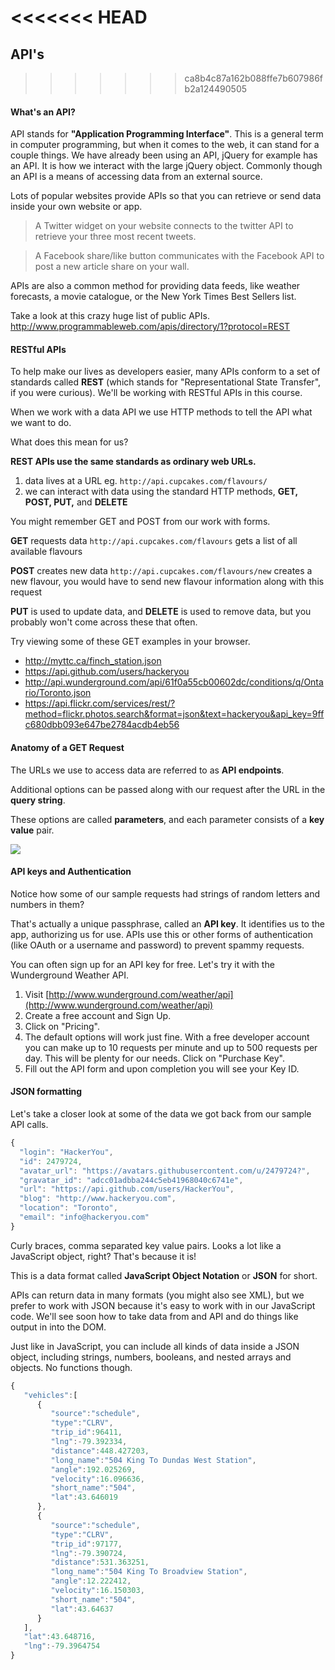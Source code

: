 <<<<<<< HEAD
=======
## API's

>>>>>>> ca8b4c87a162b088ffe7b607986fb2a124490505
#### What's an API?

API stands for **"Application Programming Interface"**. This is a general term in computer programming, but when it comes to the web, it can stand for a couple things. We have already been using an API, jQuery for example has an API. It is how we interact with the large jQuery object. Commonly though an API is a means of accessing data from an external source.

Lots of popular websites provide APIs so that you can retrieve or send data inside your own website or app.

> A Twitter widget on your website connects to the twitter API to retrieve your three most recent tweets.

> A Facebook share/like button communicates with the Facebook API to post a new article share on your wall.

APIs are also a common method for providing data feeds, like weather forecasts, a movie catalogue, or the New York Times Best Sellers list.

Take a look at this crazy huge list of public APIs. <http://www.programmableweb.com/apis/directory/1?protocol=REST> 

#### RESTful APIs

To help make our lives as developers easier, many APIs conform to a set of standards called **REST** (which stands for "Representational State Transfer", if you were curious). We'll be working with RESTful APIs in this course.

When we work with a data API we use HTTP methods to tell the API what we want to do.

What does this mean for us?

**REST APIs use the same standards as ordinary web URLs.**

1. data lives at a URL eg. `http://api.cupcakes.com/flavours/` 
2. we can interact with data using the standard HTTP methods, **GET, POST, PUT,** and **DELETE** 

You might remember GET and POST from our work with forms.
 
**GET** requests data 
`http://api.cupcakes.com/flavours` gets a list of all available flavours

**POST** creates new data
`http://api.cupcakes.com/flavours/new` creates a new flavour, you would have to send new flavour information along with this request

**PUT** is used to update data, and **DELETE** is used to remove data, but you probably won't come across these that often.

Try viewing some of these GET examples in your browser.      

* <http://myttc.ca/finch_station.json>  
* <https://api.github.com/users/hackeryou>  
* <http://api.wunderground.com/api/61f0a55cb00602dc/conditions/q/Ontario/Toronto.json>
* <https://api.flickr.com/services/rest/?method=flickr.photos.search&format=json&text=hackeryou&api_key=9ffc680dbb093e647be2784acdb4eb56>

#### Anatomy of a GET Request

The URLs we use to access data are referred to as **API endpoints**.

Additional options can be passed along with our request after the URL in the **query string**. 

These options are called **parameters**, and each parameter consists of a **key value** pair. 

![](http://cl.ly/image/093S2d001811/api-query.png)

#### API keys and Authentication

Notice how some of our sample requests had strings of random letters and numbers in them?  

That's actually a unique passphrase, called an **API key**. It identifies us to the app, authorizing us for use. APIs use this or other forms of authentication (like OAuth or a username and password) to prevent spammy requests. 

You can often sign up for an API key for free. Let's try it with the Wunderground Weather API.

1. Visit [http://www.wunderground.com/weather/api](http://www.wunderground.com/weather/api)
2. Create a free account and Sign Up.
3. Click on "Pricing". 
4. The default options will work just fine. With a free developer account you can make up to 10 requests per minute and up to 500 requests per day. This will be plenty for our needs. Click on "Purchase Key".
5. Fill out the API form and upon completion you will see your Key ID.

#### JSON formatting

Let's take a closer look at some of the data we got back from our sample API calls.

```js
{
  "login": "HackerYou",
  "id": 2479724,
  "avatar_url": "https://avatars.githubusercontent.com/u/2479724?",
  "gravatar_id": "adcc01adbba244c5eb41968040c6741e",
  "url": "https://api.github.com/users/HackerYou",
  "blog": "http://www.hackeryou.com",
  "location": "Toronto",
  "email": "info@hackeryou.com"
}
```

Curly braces, comma separated key value pairs. Looks a lot like a JavaScript object, right?  That's because it is!

This is a data format called **JavaScript Object Notation** or **JSON** for short.  

APIs can return data in many formats (you might also see XML), but we prefer to work with JSON because it's easy to work with in our JavaScript code. We'll see soon how to take data from and API and do things like output in into the DOM. 

Just like in JavaScript, you can include all kinds of data inside a JSON object, including strings, numbers, booleans, and nested arrays and objects. No functions though.

```js
{
   "vehicles":[
      {
         "source":"schedule",
         "type":"CLRV",
         "trip_id":96411,
         "lng":-79.392334,
         "distance":448.427203,
         "long_name":"504 King To Dundas West Station",
         "angle":192.025269,
         "velocity":16.096636,
         "short_name":"504",
         "lat":43.646019
      },
      {
         "source":"schedule",
         "type":"CLRV",
         "trip_id":97177,
         "lng":-79.390724,
         "distance":531.363251,
         "long_name":"504 King To Broadview Station",
         "angle":12.222412,
         "velocity":16.150303,
         "short_name":"504",
         "lat":43.64637
      }
   ],
   "lat":43.648716,
   "lng":-79.3964754
}
```